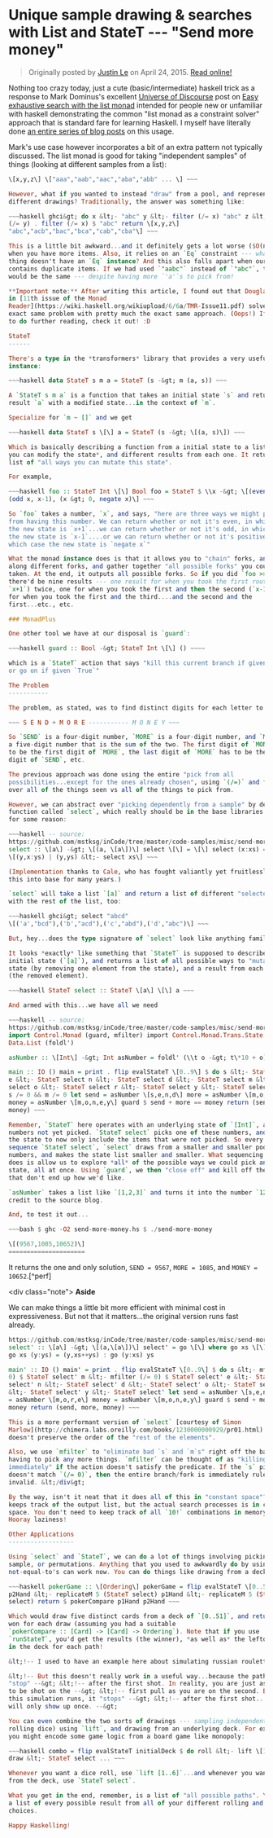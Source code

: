 Unique sample drawing & searches with List and StateT --- "Send more money"
===========================================================================

> Originally posted by [Justin Le](https://blog.jle.im/) on April 24, 2015.
> [Read online!](https://blog.jle.im/entry/unique-sample-drawing-searches-with-list-and-statet.html)

Nothing too crazy today, just a cute (basic/intermediate) haskell trick as a
response to Mark Dominus's excellent [Universe of
Discourse](http://blog.plover.com) post on [Easy exhaustive search with the list
monad](http://blog.plover.com/prog/haskell/monad-search.html) intended for
people new or unfamiliar with haskell demonstrating the common "list monad as a
constraint solver" approach that is standard fare for learning Haskell. I myself
have literally done [an entire series of blog
posts](http://blog.jle.im/entries/series/+monadplus-success-failure-monads) on
this usage.

Mark's use case however incorporates a bit of an extra pattern not typically
discussed. The list monad is good for taking "independent samples" of things
(looking at different samples from a list):

~~~haskell ghci&gt; do x &lt;- "abc" y &lt;- "abc" z &lt;- "abc" return
\[x,y,z\] \["aaa","aab","aac","aba","abb" ... \] ~~~

However, what if you wanted to instead "draw" from a pool, and represent
different drawings? Traditionally, the answer was something like:

~~~haskell ghci&gt; do x &lt;- "abc" y &lt;- filter (/= x) "abc" z &lt;- filter
(/= y) . filter (/= x) $ "abc" return \[x,y,z\]
"abc","acb","bac","bca","cab","cba"\] ~~~

This is a little bit awkward...and it definitely gets a lot worse ($O(n^2)$)
when you have more items. Also, it relies on an `Eq` constraint --- what if our
thing doesn't have an `Eq` instance? And this also falls apart when our list
contains duplicate items. If we had used `"aabc"` instead of `"abc"`, the result
would be the same --- despite having more `'a'`s to pick from!

**Important note:** After writing this article, I found out that Douglas Auclair
in [11th issue of the Monad
Reader](https://wiki.haskell.org/wikiupload/6/6a/TMR-Issue11.pdf) solved this
exact same problem with pretty much the exact same approach. (Oops!) If you want
to do further reading, check it out! :D

StateT
------

There's a type in the *transformers* library that provides a very useful monad
instance:

~~~haskell data StateT s m a = StateT (s -&gt; m (a, s)) ~~~

A `StateT s m a` is a function that takes an initial state `s` and returns a
result `a` with a modified state...in the context of `m`.

Specialize for `m ~ []` and we get

~~~haskell data StateT s \[\] a = StateT (s -&gt; \[(a, s)\]) ~~~

Which is basically describing a function from a initial state to a list of *ways
you can modify the state*, and different results from each one. It returns a
list of "all ways you can mutate this state".

For example,

~~~haskell foo :: StateT Int \[\] Bool foo = StateT $ \\x -&gt; \[(even x, x+1),
(odd x, x-1), (x &gt; 0, negate x)\] ~~~

So `foo` takes a number, `x`, and says, "here are three ways we might proceed
from having this number. We can return whether or not it's even, in which case
the new state is `x+1`...we can return whether or not it's odd, in which case
the new state is `x-1`....or we can return whether or not it's positive, in
which case the new state is `negate x`"

What the monad instance does is that it allows you to "chain" forks, and go
along different forks, and gather together "all possible forks" you could have
taken. At the end, it outputs all possible forks. So if you did `foo >> foo`,
there'd be nine results --- one result for when you took the first route (the
`x+1`) twice, one for when you took the first and then the second (`x-1`), one
for when you took the first and the third....and the second and the
first...etc., etc.

### MonadPlus

One other tool we have at our disposal is `guard`:

~~~haskell guard :: Bool -&gt; StateT Int \[\] () ~~~~

which is a `StateT` action that says "kill this current branch if given `False`,
or go on if given `True`"

The Problem
-----------

The problem, as stated, was to find distinct digits for each letter to solve:

~~~ S E N D + M O R E ----------- M O N E Y ~~~

So `SEND` is a four-digit number, `MORE` is a four-digit number, and `MONEY` is
a five-digit number that is the sum of the two. The first digit of `MONEY` has
to be the first digit of `MORE`, the last digit of `MORE` has to be the second
digit of `SEND`, etc.

The previous approach was done using the entire "pick from all
possibilities...except for the ones already chosen", using `(/=)` and filtering
over all of the things seen vs all of the things to pick from.

However, we can abstract over "picking dependently from a sample" by defining a
function called `select`, which really should be in the base libraries but isn't
for some reason:

~~~haskell -- source:
https://github.com/mstksg/inCode/tree/master/code-samples/misc/send-more-money.hs\#L7-9
select :: \[a\] -&gt; \[(a, \[a\])\] select \[\] = \[\] select (x:xs) = (x,xs) :
\[(y,x:ys) | (y,ys) &lt;- select xs\] ~~~

(Implementation thanks to Cale, who has fought valiantly yet fruitlessly to get
this into base for many years.)

`select` will take a list `[a]` and return a list of different "selected" `a`s,
with the rest of the list, too:

~~~haskell ghci&gt; select "abcd"
\[('a',"bcd"),('b',"acd"),('c',"abd"),('d',"abc")\] ~~~

But, hey...does the type signature of `select` look like anything familiar?

It looks *exactly* like something that `StateT` is supposed to describe! Give an
initial state (`[a]`), and returns a list of all possible ways to "mutate" that
state (by removing one element from the state), and a result from each mutation
(the removed element).

~~~haskell StateT select :: StateT \[a\] \[\] a ~~~

And armed with this...we have all we need

~~~haskell -- source:
https://github.com/mstksg/inCode/tree/master/code-samples/misc/send-more-money.hs\#L3-35
import Control.Monad (guard, mfilter) import Control.Monad.Trans.State import
Data.List (foldl')

asNumber :: \[Int\] -&gt; Int asNumber = foldl' (\\t o -&gt; t\*10 + o) 0

main :: IO () main = print . flip evalStateT \[0..9\] $ do s &lt;- StateT select
e &lt;- StateT select n &lt;- StateT select d &lt;- StateT select m &lt;- StateT
select o &lt;- StateT select r &lt;- StateT select y &lt;- StateT select guard $
s /= 0 && m /= 0 let send = asNumber \[s,e,n,d\] more = asNumber \[m,o,r,e\]
money = asNumber \[m,o,n,e,y\] guard $ send + more == money return (send, more,
money) ~~~

Remember, `StateT` here operates with an underlying state of `[Int]`, a list of
numbers not yet picked. `StateT select` picks one of these numbers, and modifies
the state to now only include the items that were not picked. So every time you
sequence `StateT select`, `select` draws from a smaller and smaller pool of
numbers, and makes the state list smaller and smaller. What sequencing `StateT`
does is allow us to explore *all* of the possible ways we could pick and modify
state, all at once. Using `guard`, we then "close off" and kill off the paths
that don't end up how we'd like.

`asNumber` takes a list like `[1,2,3]` and turns it into the number `123`;
credit to the source blog.

And, to test it out...

~~~bash $ ghc -O2 send-more-money.hs $ ./send-more-money

\[(9567,1085,10652)\]
=====================

~~~

It returns the one and only solution, `SEND = 9567`, `MORE = 1085`, and
`MONEY = 10652`.\[^perf\]

&lt;div class="note"&gt; **Aside**

We can make things a little bit more efficient with minimal cost in
expressiveness. But not that it matters...the original version runs fast
already.

~~~haskell -- source:
https://github.com/mstksg/inCode/tree/master/code-samples/misc/send-more-money.hs\#L38-59
select' :: \[a\] -&gt; \[(a,\[a\])\] select' = go \[\] where go xs \[\] = \[\]
go xs (y:ys) = (y,xs++ys) : go (y:xs) ys

main' :: IO () main' = print . flip evalStateT \[0..9\] $ do s &lt;- mfilter (/=
0) $ StateT select' m &lt;- mfilter (/= 0) $ StateT select' e &lt;- StateT
select' n &lt;- StateT select' d &lt;- StateT select' o &lt;- StateT select' r
&lt;- StateT select' y &lt;- StateT select' let send = asNumber \[s,e,n,d\] more
= asNumber \[m,o,r,e\] money = asNumber \[m,o,n,e,y\] guard $ send + more ==
money return (send, more, money) ~~~

This is a more performant version of `select` [courtesy of Simon
Marlow](http://chimera.labs.oreilly.com/books/1230000000929/pr01.html) that
doesn't preserve the order of the "rest of the elements".

Also, we use `mfilter` to "eliminate bad `s` and `m`s" right off the bat, before
having to pick any more things. `mfilter` can be thought of as "killing the fork
immediately" if the action doesn't satisfy the predicate. If the `s` picked
doesn't match `(/= 0)`, then the entire branch/fork is immediately ruled
invalid. &lt;/div&gt;

By the way, isn't it neat that it does all of this in "constant space"? It just
keeps track of the output list, but the actual search processes is in constant
space. You don't need to keep track of all `10!` combinations in memory at once.
Hooray laziness!

Other Applications
------------------

Using `select` and `StateT`, we can do a lot of things involving picking from a
sample, or permutations. Anything that you used to awkwardly do by using filter
not-equal-to's can work now. You can do things like drawing from a deck:

~~~haskell pokerGame :: \[Ordering\] pokerGame = flip evalStateT \[0..51\] $ do
p2Hand &lt;- replicateM 5 (StateT select) p1Hand &lt;- replicateM 5 (StateT
select) return $ pokerCompare p1Hand p2Hand ~~~

Which would draw five distinct cards from a deck of `[0..51]`, and return who
won for each draw (assuming you had a suitable
`pokerCompare :: [Card] -> [Card] -> Ordering`). Note that if you use
`runStateT`, you'd get the results (the winner), *as well as* the leftover cards
in the deck for each path!

&lt;!-- I used to have an example here about simulating russian roulette --&gt;

&lt;!-- But this doesn't really work in a useful way...because the paths all
"stop" --&gt; &lt;!-- after the first shot. In reality, you are just as likely
to be shot on the --&gt; &lt;!-- first pull as you are on the second. But as
this simulation runs, it "stops" --&gt; &lt;!-- after the first shot...so `1`
will only show up once. --&gt;

You can even combine the two sorts of drawings --- sampling independently (like
rolling dice) using `lift`, and drawing from an underlying deck. For example,
you might encode some game logic from a board game like monopoly:

~~~haskell combo = flip evalStateT initialDeck $ do roll &lt;- lift \[1..6\]
draw &lt;- StateT select ... ~~~

Whenever you want a dice roll, use `lift [1..6]`...and whenever you want to draw
from the deck, use `StateT select`.

What you get in the end, remember, is a list of "all possible paths". You'll get
a list of every possible result from all of your different rolling and drawing
choices.

Happy Haskelling!
